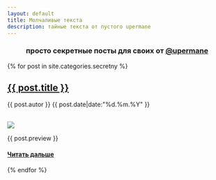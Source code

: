 ```yaml
---
layout: default
title: Молчаливые текста
description: тайные текста от пустого upermane
---
```


<h3 style="text-align: center; collor: #000"> просто секретные посты для своих от <a href="https://twitter.com/upermane" target="_blank">@upermane</a></h3>

{% for post in site.categories.secretny %}


<div class="posts">
    <div class="post">
    <h2> <a href="{{ post.url|prepend: site.baseurl }}">{{ post.title }}</a></h2>
    <p>{{ post.autor }} {{ post.date|date:"%d.%m.%Y" }}</p>
    <br>
    <img src="{{ post.preview-img }}">
    <p>{{ post.preview }}</p>
    <h4> <a href="{{ post.url|prepend: site.baseurl }}">Читать дальше </a> </h4>
    </div>
</div>


{% endfor %}